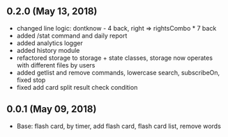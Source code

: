 ## 0.2.0 (May 13, 2018)
  - changed line logic: dontknow - 4 back, right => rightsCombo * 7 back
  - added /stat command and daily report
  - added analytics logger
  - added history module
  - refactored storage to storage + state classes, storage now operates with different files by users
  - added getlist and remove commands, lowercase search, subscribeOn, fixed stop
  - fixed add card split result check condition

## 0.0.1 (May 09, 2018)
  - Base: flash card, by timer, add flash card, flash card list, remove words

